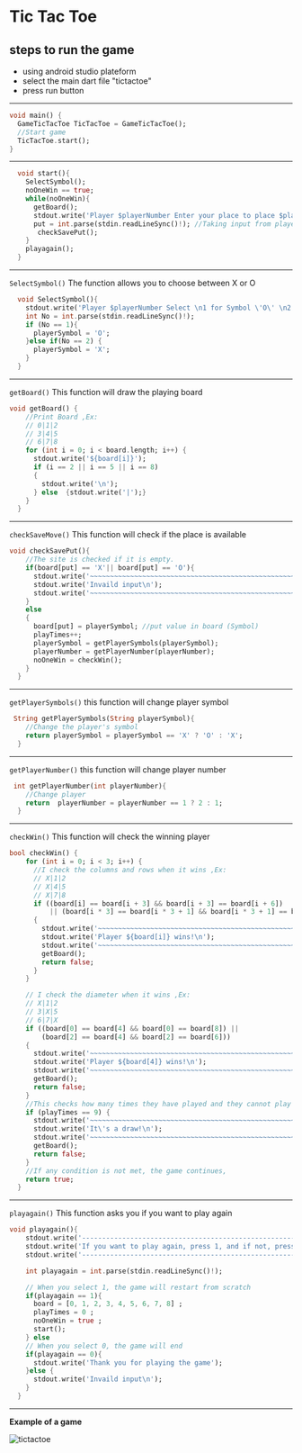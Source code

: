 # Tic Tac Toe

## steps to run the game
- using android studio plateform
- select the main dart file "tictactoe"
- press run button
---

```dart 
void main() {
  GameTicTacToe TicTacToe = GameTicTacToe();
  //Start game
  TicTacToe.start();
}
```
---
```dart 
  void start(){
    SelectSymbol();
    noOneWin == true;
    while(noOneWin){
      getBoard();
      stdout.write('Player $playerNumber Enter your place to place $playerSymbol\n');
      put = int.parse(stdin.readLineSync()!); //Taking input from player
       checkSavePut();
    }
    playagain();
  }
```
---
`SelectSymbol()` The function allows you to choose between X or O
```dart
  void SelectSymbol(){
    stdout.write('Player $playerNumber Select \n1 for Symbol \'O\' \n2 for Symbol \'X\'\n');
    int No = int.parse(stdin.readLineSync()!);
    if (No == 1){
      playerSymbol = 'O';
    }else if(No == 2) {
      playerSymbol = 'X';
    }
  }
```
---
`getBoard()` This function will draw the playing board
```dart
void getBoard() {
    //Print Board ,Ex:
    // 0|1|2
    // 3|4|5
    // 6|7|8
    for (int i = 0; i < board.length; i++) {
      stdout.write('${board[i]}');
      if (i == 2 || i == 5 || i == 8)
      {
        stdout.write('\n');
      } else  {stdout.write('|');}
    }
  }
```
---
`checkSaveMove()` This function will check if the place is available
```dart 
void checkSavePut(){
    //The site is checked if it is empty.
    if(board[put] == 'X'|| board[put] == 'O'){
      stdout.write('~~~~~~~~~~~~~~~~~~~~~~~~~~~~~~~~~~~~~~~~~~~~~~~~~~~~~~~~~~~~~~~~~~~~~~~~~~\n');
      stdout.write('Invaild input\n');
      stdout.write('~~~~~~~~~~~~~~~~~~~~~~~~~~~~~~~~~~~~~~~~~~~~~~~~~~~~~~~~~~~~~~~~~~~~~~~~~~\n');
    }
    else
    {
      board[put] = playerSymbol; //put value in board (Symbol)
      playTimes++; 
      playerSymbol = getPlayerSymbols(playerSymbol);
      playerNumber = getPlayerNumber(playerNumber);
      noOneWin = checkWin();
    }
  }
```
---
`getPlayerSymbols()` this function will change player symbol 
```dart 
 String getPlayerSymbols(String playerSymbol){
    //Change the player's symbol
    return playerSymbol = playerSymbol == 'X' ? 'O' : 'X';
  }
```
---
`getPlayerNumber()` this function will change player number 
```dart 
 int getPlayerNumber(int playerNumber){
    //Change player
    return  playerNumber = playerNumber == 1 ? 2 : 1;
  }
```
---
`checkWin()` This function will check the winning player
```dart 
bool checkWin() {
    for (int i = 0; i < 3; i++) {
      //I check the columns and rows when it wins ,Ex:
      // X|1|2
      // X|4|5
      // X|7|8
      if ((board[i] == board[i + 3] && board[i + 3] == board[i + 6])
          || (board[i * 3] == board[i * 3 + 1] && board[i * 3 + 1] == board[i * 3 + 2]))
      {
        stdout.write('~~~~~~~~~~~~~~~~~~~~~~~~~~~~~~~~~~~~~~~~~~~~~~~~~~~~~~~~~~~~~~~~~~~~~~~~~~\n');
        stdout.write('Player ${board[i]} wins!\n');
        stdout.write('~~~~~~~~~~~~~~~~~~~~~~~~~~~~~~~~~~~~~~~~~~~~~~~~~~~~~~~~~~~~~~~~~~~~~~~~~~\n');
        getBoard();
        return false;
      }
    }

    // I check the diameter when it wins ,Ex:
    // X|1|2
    // 3|X|5
    // 6|7|X
    if ((board[0] == board[4] && board[0] == board[8]) ||
        (board[2] == board[4] && board[2] == board[6]))
    {
      stdout.write('~~~~~~~~~~~~~~~~~~~~~~~~~~~~~~~~~~~~~~~~~~~~~~~~~~~~~~~~~~~~~~~~~~~~~~~~~~\n');
      stdout.write('Player ${board[4]} wins!\n');
      stdout.write('~~~~~~~~~~~~~~~~~~~~~~~~~~~~~~~~~~~~~~~~~~~~~~~~~~~~~~~~~~~~~~~~~~~~~~~~~~\n');
      getBoard();
      return false;
    }
    //This checks how many times they have played and they cannot play more than 9 times,
    if (playTimes == 9) {
      stdout.write('~~~~~~~~~~~~~~~~~~~~~~~~~~~~~~~~~~~~~~~~~~~~~~~~~~~~~~~~~~~~~~~~~~~~~~~~~~\n');
      stdout.write('It\'s a draw!\n');
      stdout.write('~~~~~~~~~~~~~~~~~~~~~~~~~~~~~~~~~~~~~~~~~~~~~~~~~~~~~~~~~~~~~~~~~~~~~~~~~~\n');
      getBoard();
      return false;
    }
    //If any condition is not met, the game continues,
    return true;
  }
```
---
`playagain()` This function asks you if you want to play again 
```dart 
void playagain(){
    stdout.write('-------------------------------------------------------------------------\n');
    stdout.write('If you want to play again, press 1, and if not, press 0\n');
    stdout.write('-------------------------------------------------------------------------\n');

    int playagain = int.parse(stdin.readLineSync()!);

    // When you select 1, the game will restart from scratch
    if(playagain == 1){
      board = [0, 1, 2, 3, 4, 5, 6, 7, 8] ;
      playTimes = 0 ;
      noOneWin = true ;
      start();
    } else
    // When you select 0, the game will end
    if(playagain == 0){
      stdout.write('Thank you for playing the game');
    }else {
      stdout.write('Invaild input\n');
    }
  }
```
---
**Example of a game**

![tictactoe](https://github.com/hussamburqan/Tic_Tac_Toe_Dart/assets/116378522/f1933858-a4ec-4446-836b-2ef4b8188cfb)
